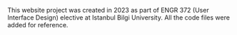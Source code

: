 This website project was created in 2023 as part of ENGR 372 (User Interface Design) elective at Istanbul Bilgi University. 
All the code files were added for reference.
